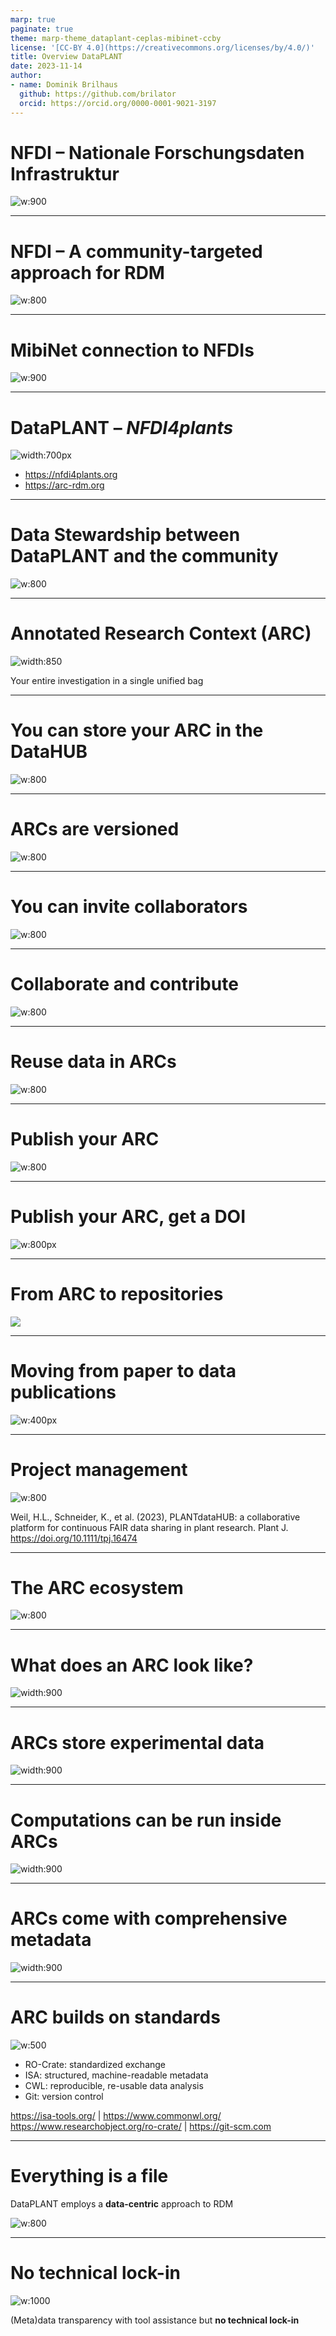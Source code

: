 ```yaml
---
marp: true
paginate: true
theme: marp-theme_dataplant-ceplas-mibinet-ccby
license: '[CC-BY 4.0](https://creativecommons.org/licenses/by/4.0/)'
title: Overview DataPLANT
date: 2023-11-14
author:
- name: Dominik Brilhaus
  github: https://github.com/brilator
  orcid: https://orcid.org/0000-0001-9021-3197
---
```



# NFDI – Nationale Forschungsdaten Infrastruktur

![w:900](../../../public/images-tm/nfdi/nfdi.drawio.png)


---

# NFDI – A community-targeted approach for RDM

![w:800](../../../public/images-tm/nfdi/nfdi-consortia.drawio.png)

---

# MibiNet connection to NFDIs

![w:900](../../../public/images-tm/ceplas/ceplas-nfdi-connection.drawio.png)

---

# DataPLANT &ndash; *NFDI4plants*

![width:700px](./../../../public/images-tm/dataplant/dataplant-landing-page.png)

- https://nfdi4plants.org
- https://arc-rdm.org

---

# Data Stewardship between DataPLANT and the community <!-- fit -->

![w:800](./../../../public/images-tm/ceplas/ceplas-dataplant-collaboration-hhu.drawio.png)

---

# Annotated Research Context (ARC)

![width:850](./../../../public/images-tm/arc-data-cycle-bag.drawio.png)

Your entire investigation in a single unified bag

---

# You can store your ARC in the DataHUB

![w:800](./../../../public/images-tm/dataplant-bigpicture-seq2.png)

---

# ARCs are versioned

![w:800](./../../../public/images-tm/dataplant-bigpicture-seq3.png)

---

# You can invite collaborators

![w:800](./../../../public/images-tm/dataplant-bigpicture-seq4.png)

---

# Collaborate and contribute

![w:800](./../../../public/images-tm/dataplant-bigpicture-seq5.png)

---

# Reuse data in ARCs

![w:800](./../../../public/images-tm/dataplant-bigpicture-seq6.png)

---

# Publish your ARC

![w:800](./../../../public/images-tm/dataplant-bigpicture-seq7.png)

---
# Publish your ARC, get a DOI

![w:800px](../../../public/images-tm/arc-seamlesspublication.svg)

---
<!-- 
# ARC as single-entry point

![w:900](./../../public/images-tm/data-publications/publication-outlets.svg)

---
-->
# From ARC to repositories

<style scoped>

section p img {
width: 1000px;
height: 400px;
object-fit: cover;
object-position: 100% 80%;
/* display: block; */;
}
</style>

![](../../../public/images-tm/arc-repository03-img1.png)

---


# Moving from paper to data publications

![w:400px](../../../public/images-tm/data-publications/calssical-to-arc-publication.svg)


---
<!--


# Validation


![h:400](./../../public/images-tm/tpj16474-fig-0008-m-modified.png)

<span class="footer-reference"> adapted from Weil, H.L., Schneider, K., et al. (2023), PLANTdataHUB: a collaborative platform for continuous FAIR data sharing in plant research. Plant J. https://doi.org/10.1111/tpj.16474 </span>

---

# Validate & publish


![h:400](././../../public/images-tm/tpj16474-fig-0008-m.jpg)

<span class="footer-reference"> Weil, H.L., Schneider, K., et al. (2023), PLANTdataHUB: a collaborative platform for continuous FAIR data sharing in plant research. Plant J. https://doi.org/10.1111/tpj.16474 </span>

---

# Learning from Open-Source-Software development

![w:800](./../../public/images-tm/arc-validation-cqc.drawio.png)

---

# Data analysis and workflows

![w:800](./../../public/images-tm/tpj16474-fig-0005-m.jpg)

<span class="footer-reference"> Weil, H.L., Schneider, K., et al. (2023), PLANTdataHUB: a collaborative platform for continuous FAIR data sharing in plant research. Plant J. https://doi.org/10.1111/tpj.16474 </span>

---

# Galaxy integration: Extra value for plant research

<div class="two-columns">
<div>

![](./../../public/images-tm/galaxy-integration.drawio.png)

</div>

<div>

- Full ARC compatibility
- Automated metadata generation
- Specialized tools and workflows for ‘omics processing and analysis
- Public repository compatibility
- Galaxy teaching resource for data analysis

</div>
</div>


---

# Enabling platforms


<div class="two-columns">
  <div>
  
  - Streamlined exchange of (meta)data
  - Communication and project management
  
  </div><div>
  
  ![](./../../public/images-tm/ceplas/ceplas-enablingplatforms.drawio.png)
  
  </div>
</div>


---

# Streamlined data exchange

<img src="./../../public/images-tm/enablingplatform-fileshare.drawio.png" style="width:60%;display: block;margin-left: auto;margin-right: auto;">

---

# Meet your collaborators in an ARC

<img src="./../../public/images-tm/enablingplatform-timeline.drawio.png" style="width:80%;display: block;margin-left: auto;margin-right: auto;">

--- 
# Mutable data life cycle

![w:700](./../../public/images-tm/tpj16474-fig-0006-m.jpg)

<span class="footer-reference"> Weil, H.L., Schneider, K., et al. (2023), PLANTdataHUB: a collaborative platform for continuous FAIR data sharing in plant research. Plant J. https://doi.org/10.1111/tpj.16474 </span>

--- -->

# Project management

![w:800](./../../../public/images-tm/tpj16474-fig-0007-m.jpg)

<span class="footer-reference"> Weil, H.L., Schneider, K., et al. (2023), PLANTdataHUB: a collaborative platform for continuous FAIR data sharing in plant research. Plant J. https://doi.org/10.1111/tpj.16474 </span>

<!--
---

# DataPLAN &ndash; a DataPLANT DMP generator

<span class="footer-reference">**Zhou *et al.* (2023)**, DataPLAN: a web-based data management plan generator for the plant sciences, bioRxiv 2023.07.07.548147; doi: https://doi.org/10.1101/2023.07.07.548147 </span>

https://dmpg.nfdi4plants.org

![w:800](./../../public/images-tm/zhou2023-dataplan.png)

-->
---

# The ARC ecosystem

![w:800](./../../../public/images-tm/arc-ecosystem.drawio.svg)

---

# What does an ARC look like?

![width:900](./../../../public/images-tm/arc-fillwithdata-seq1.png)

---

# ARCs store experimental data

![width:900](./../../../public/images-tm/arc-fillwithdata-seq3.png)

---

# Computations can be run inside ARCs

![width:900](./../../../public/images-tm/arc-fillwithdata-seq5.png)

---

# ARCs come with comprehensive metadata

![width:900](./../../../public/images-tm/arc-fillwithdata-seq6.png)

---

# ARC builds on standards

<div class="two-columns">
  <div>
  
  ![w:500](./../../../public/images-tm/arc-buildsonstandards3.png)
  
  </div>
  <div>
  
  - RO-Crate: standardized exchange
  - ISA: structured, machine-readable metadata
  - CWL: reproducible, re-usable data analysis
  - Git: version control
  
  </div>
</div>

<span class="footer-reference">https://isa-tools.org/ | https://www.commonwl.org/
https://www.researchobject.org/ro-crate/ | https://git-scm.com</span>

---
# Everything is a file

DataPLANT employs a **data-centric** approach to RDM

![w:800](./../../../public/images-tm/arc-data-centric-everything-is-a-file.drawio.png)

---

# No technical lock-in

![w:1000](./../../../public/images-tm/arc-tool-assistance.drawio.png)

(Meta)data transparency with tool assistance but **no technical lock-in**


